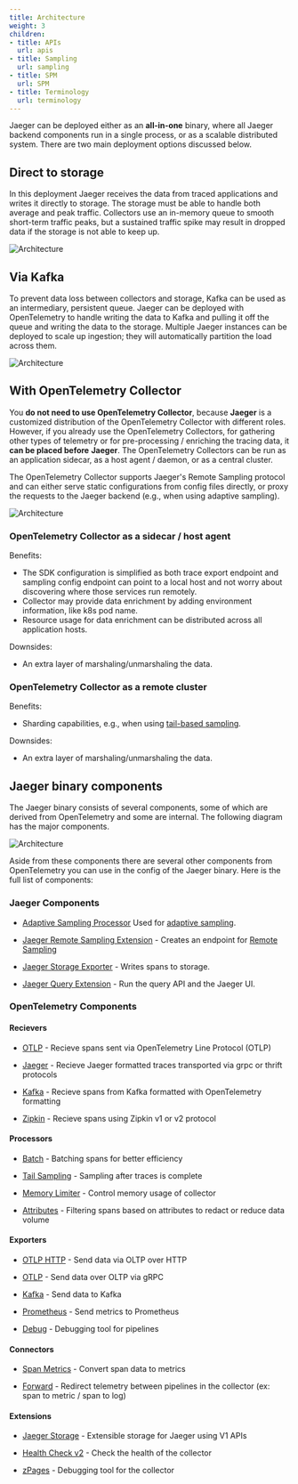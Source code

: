 ```yaml
---
title: Architecture
weight: 3
children:
- title: APIs
  url: apis
- title: Sampling
  url: sampling
- title: SPM
  url: SPM
- title: Terminology
  url: terminology
---
```


Jaeger can be deployed either as an **all-in-one** binary, where all Jaeger backend components
run in a single process, or as a scalable distributed system. There are two main deployment options discussed below.

## Direct to storage

In this deployment Jaeger receives the data from traced applications and writes it directly to storage. The storage must be able to handle both average and peak traffic. Collectors use an in-memory queue to smooth short-term traffic peaks, but a sustained traffic spike may result in dropped data if the storage is not able to keep up.

![Architecture](/img/architecture-v2-2024.png)

## Via Kafka

To prevent data loss between collectors and storage, Kafka can be used as an intermediary, persistent queue. Jaeger can be deployed with OpenTelemetry to handle writing the data to Kafka and pulling it off the queue and writing the data to the storage. Multiple Jaeger instances can be deployed to scale up ingestion; they will automatically partition the load across them.

![Architecture](/img/architecture-v2-kafka-2024.png)

## With OpenTelemetry Collector

You **do not need to use OpenTelemetry Collector**, because **Jaeger** is a customized distribution of the OpenTelemetry Collector with different roles. However, if you already use the OpenTelemetry Collectors, for gathering other types of telemetry or for pre-processing / enriching the tracing data, it __can be placed before__  **Jaeger**. The OpenTelemetry Collectors can be run as an application sidecar, as a host agent / daemon, or as a central cluster.

The OpenTelemetry Collector supports Jaeger's Remote Sampling protocol and can either serve static configurations from config files directly, or proxy the requests to the Jaeger backend (e.g., when using adaptive sampling).

![Architecture](/img/architecture-v2-otel.png)

### OpenTelemetry Collector as a sidecar / host agent

Benefits:

* The SDK configuration is simplified as both trace export endpoint and sampling config endpoint can point to a local host and not worry about discovering where those services run remotely.
* Collector may provide data enrichment by adding environment information, like k8s pod name.
* Resource usage for data enrichment can be distributed across all application hosts.

Downsides:

* An extra layer of marshaling/unmarshaling the data.

### OpenTelemetry Collector as a remote cluster

Benefits:
* Sharding capabilities, e.g., when using [tail-based sampling](https://github.com/open-telemetry/opentelemetry-collector-contrib/blob/main/processor/tailsamplingprocessor/README.md).

Downsides:

* An extra layer of marshaling/unmarshaling the data.

## Jaeger binary components

The Jaeger binary consists of several components, some of which are derived from OpenTelemetry and some are internal. The following diagram has the major components.

![Architecture](/img/architecture-v2-binary.png)

Aside from these components there are several other components from OpenTelemetry you can use in the config of the Jaeger binary. Here is the full list of components:

### Jaeger Components

* [Adaptive Sampling Processor](https://github.com/jaegertracing/jaeger/tree/main/cmd/jaeger/internal/processors/adaptivesampling) Used for [adaptive sampling](../sampling/#adaptive-sampling).

* [Jaeger Remote Sampling Extension](https://github.com/jaegertracing/jaeger/tree/main/cmd/jaeger/internal/extension/remotesampling) - Creates an endpoint for [Remote Sampling](../sampling/#remote-sampling)

* [Jaeger Storage Exporter](https://github.com/jaegertracing/jaeger/tree/main/cmd/jaeger/internal/extension/jaegerstorage) - Writes spans to storage.

* [Jaeger Query Extension](https://github.com/jaegertracing/jaeger/tree/main/cmd/jaeger/internal/extension/jaegerquery) - Run the query API and the Jaeger UI.

### OpenTelemetry Components

#### Recievers
* [OTLP](https://github.com/open-telemetry/opentelemetry-collector/tree/main/receiver/otlpreceiver)	- Recieve spans sent via OpenTelemetry Line Protocol (OTLP)

* [Jaeger](https://github.com/open-telemetry/opentelemetry-collector-contrib/tree/main/receiver/jaegerreceiver) - Recieve Jaeger formatted traces transported via grpc or thrift protocols

* [Kafka](https://github.com/open-telemetry/opentelemetry-collector-contrib/tree/main/receiver/kafkareceiver) - Recieve spans from Kafka formatted with OpenTelemetry formatting

* [Zipkin](https://github.com/open-telemetry/opentelemetry-collector-contrib/tree/main/receiver/zipkinreceiver) - Recieve spans using Zipkin v1 or v2 protocol

#### Processors
* [Batch](https://github.com/open-telemetry/opentelemetry-collector/tree/main/processor/batchprocessor) - Batching spans for better efficiency

* [Tail Sampling](https://github.com/open-telemetry/opentelemetry-collector-contrib/tree/main/processor/tailsamplingprocessor) - Sampling after traces is complete

* [Memory Limiter](https://github.com/open-telemetry/opentelemetry-collector/tree/main/processor/memorylimiterprocessor) - Control memory usage of collector

* [Attributes](https://github.com/open-telemetry/opentelemetry-collector-contrib/tree/main/processor/attributesprocessor) - Filtering spans based on attributes to redact or reduce data volume
	
#### Exporters
* [OTLP HTTP](https://github.com/open-telemetry/opentelemetry-collector/tree/main/exporter/otlphttpexporter) - Send data via OLTP over HTTP

* [OTLP](https://github.com/open-telemetry/opentelemetry-collector/tree/main/exporter/otlpexporter) - Send data over OLTP via gRPC

* [Kafka](https://github.com/open-telemetry/opentelemetry-collector-contrib/blob/main/exporter/kafkaexporter/) - Send data to Kafka

* [Prometheus](https://github.com/open-telemetry/opentelemetry-collector-contrib/tree/main/exporter/prometheusexporter) - Send metrics to Prometheus

* [Debug](https://github.com/open-telemetry/opentelemetry-collector/tree/main/exporter/debugexporter)	- Debugging tool for pipelines

#### Connectors
* [Span Metrics](https://github.com/open-telemetry/opentelemetry-collector-contrib/blob/main/connector/spanmetricsconnector/) - Convert span data to metrics

* [Forward](https://github.com/open-telemetry/opentelemetry-collector/blob/main/connector/forwardconnector/) - Redirect telemetry between pipelines in the collector (ex: span to metric / span to log)

#### Extensions
* [Jaeger Storage](https://github.com/jaegertracing/jaeger/tree/main/cmd/jaeger/internal/extension/jaegerstorage) - Extensible storage for Jaeger using V1 APIs

* [Health Check v2](https://github.com/open-telemetry/opentelemetry-collector-contrib/tree/main/extension/healthcheckv2extension) - Check the health of the collector

* [zPages](https://github.com/open-telemetry/opentelemetry-collector/tree/main/extension/zpagesextension) - Debugging tool for the collector